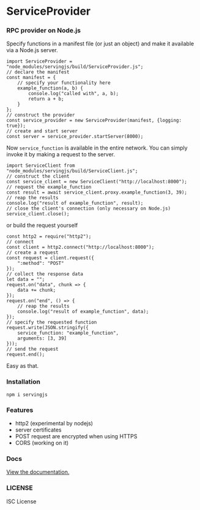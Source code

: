 # ServiceProvider

### RPC provider on Node.js
Specify functions in a manifest file (or just an object) and make it available via a Node.js server.

```
import ServiceProvider = "node_modules/servingjs/build/ServiceProvider.js";
// declare the manifest
const manifest = {
    // specify your functionality here
    example_function(a, b) {
        console.log("called with", a, b);
        return a + b;
    }
};
// construct the provider
const service_provider = new ServiceProvider(manifest, {logging: true});
// create and start server
const server = service_provider.startServer(8000);
```

Now `service_function` is available in the entire network.
You can simply invoke it by making a request to the server.

```
import ServiceClient from "node_modules/servingjs/build/ServiceClient.js";
// construct the client
const service_client = new ServiceClient("http://localhost:8000");
// request the example_function
const result = await service_client.proxy.example_function(3, 39);
// reap the results
console.log("result of example_function", result);
// close the client's connection (only necessary on Node.js)
service_client.close();
```
or build the request yourself
```
const http2 = require("http2");
// connect
const client = http2.connect("http://localhost:8000");
// create a request
const request = client.request({
    ":method": "POST"
});
// collect the response data
let data = "";
request.on("data", chunk => {
    data += chunk;
});
request.on("end", () => {
    // reap the results
    console.log("result of example_function", data);
});
// specify the requested function
request.write(JSON.stringify({
    service_function: "example_function",
    arguments: [3, 39]
}));
// send the request
request.end();
```

Easy as that.

### Installation

`npm i servingjs`

### Features

+ http2 (experimental by nodejs)
+ server certificates
+ POST request are encrypted when using HTTPS
+ CORS (working on it)

### Docs

[View the documentation.](https://rawgit.com/Jamtis/ServiceProvider/master/docs/index.html)

### LICENSE

ISC License